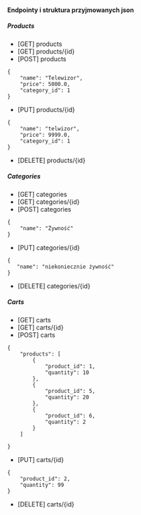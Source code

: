 #### Endpointy i struktura przyjmowanych json

##### Products

- [GET] products
- [GET] products/{id}
- [POST] products
``` 
{
    "name": "Telewizor",
    "price": 5000.0,
    "category_id": 1
}
```

- [PUT] products/{id}
```  
{
    "name": "telwizor",
    "price": 9999.0,
    "category_id": 1
}
```
- [DELETE] products/{id}

##### Categories

- [GET] categories
- [GET] categories/{id}
- [POST] categories
``` 
{
    "name": "Żywność"
}
```

- [PUT] categories/{id}
 ```
{
    "name": "niekoniecznie żywność"
}
```
- [DELETE] categories/{id}

##### Carts

- [GET] carts
- [GET] carts/{id}
- [POST] carts
```
{
    "products": [
        {
            "product_id": 1,
            "quantity": 10
        },
        {
            "product_id": 5,
            "quantity": 20
        },
        {
            "product_id": 6,
            "quantity": 2
        }
    ]

}
```
- [PUT] carts/{id}
```
{
    "product_id": 2,
    "quantity": 99
}
```
- [DELETE] carts/{id}





